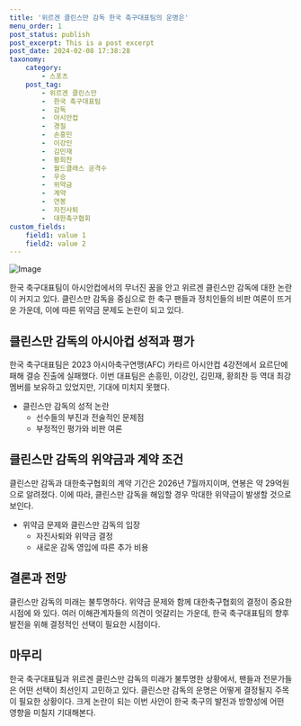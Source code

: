 ```yaml
---
title: '위르겐 클린스만 감독 한국 축구대표팀의 운명은'
menu_order: 1
post_status: publish
post_excerpt: This is a post excerpt
post_date: 2024-02-08 17:38:28
taxonomy:
    category:
        - 스포츠
    post_tag:
        - 위르겐 클린스만
        -  한국 축구대표팀
        -  감독
        -  아시안컵
        -  경질
        -  손흥민
        -  이강인
        -  김민재
        -  황희찬
        -  월드클래스 공격수
        -  우승
        -  위약금
        -  계약
        -  연봉
        -  자진사퇴
        -  대한축구협회
custom_fields:
    field1: value 1
    field2: value 2
---
```


![Image](https://imgnews.pstatic.net/image/018/2024/02/08/0005670537_001_20240208114303103.jpg?type=w647)

한국 축구대표팀이 아시안컵에서의 무너진 꿈을 안고 위르겐 클린스만 감독에 대한 논란이 커지고 있다. 클린스만 감독을 중심으로 한 축구 팬들과 정치인들의 비판 여론이 뜨거운 가운데, 이에 따른 위약금 문제도 논란이 되고 있다.
## 클린스만 감독의 아시아컵 성적과 평가
한국 축구대표팀은 2023 아시아축구연맹(AFC) 카타르 아시안컵 4강전에서 요르단에 패해 결승 진출에 실패했다. 이번 대표팀은 손흥민, 이강인, 김민재, 황희찬 등 역대 최강 멤버를 보유하고 있었지만, 기대에 미치지 못했다.
- 클린스만 감독의 성적 논란
  - 선수들의 부진과 전술적인 문제점
  - 부정적인 평가와 비판 여론
## 클린스만 감독의 위약금과 계약 조건
클린스만 감독과 대한축구협회의 계약 기간은 2026년 7월까지이며, 연봉은 약 29억원으로 알려졌다. 이에 따라, 클린스만 감독을 해임할 경우 막대한 위약금이 발생할 것으로 보인다.
- 위약금 문제와 클린스만 감독의 입장
  - 자진사퇴와 위약금 결정
  - 새로운 감독 영입에 따른 추가 비용
## 결론과 전망
클린스만 감독의 미래는 불투명하다. 위약금 문제와 함께 대한축구협회의 결정이 중요한 시점에 와 있다. 여러 이해관계자들의 의견이 엇갈리는 가운데, 한국 축구대표팀의 향후 발전을 위해 결정적인 선택이 필요한 시점이다.
## 마무리
한국 축구대표팀과 위르겐 클린스만 감독의 미래가 불투명한 상황에서, 팬들과 전문가들은 어떤 선택이 최선인지 고민하고 있다. 클린스만 감독의 운명은 어떻게 결정될지 주목이 필요한 상황이다. 크게 논란이 되는 이번 사안이 한국 축구의 발전과 방향성에 어떤 영향을 미칠지 기대해본다.
